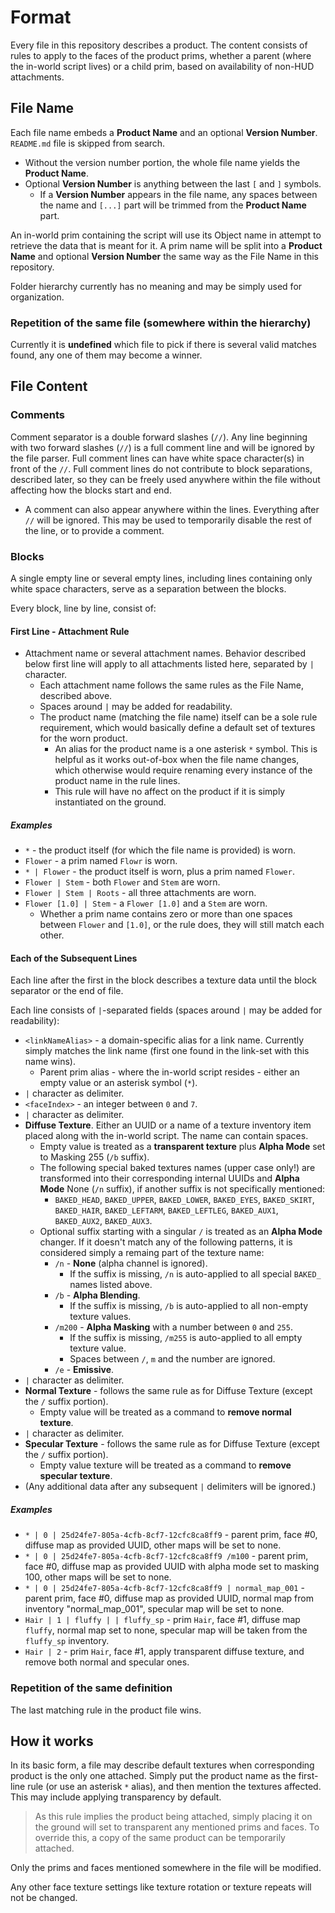 # Format

Every file in this repository describes a product. The content consists of rules to apply to the faces of the product prims, whether a parent (where the in-world script lives) or a child prim, based on availability of non-HUD attachments.

## File Name

Each file name embeds a **Product Name** and an optional **Version Number**. `README.md` file is skipped from search.

* Without the version number portion, the whole file name yields the **Product Name**.
* Optional **Version Number** is anything between the last `[` and `]` symbols.
  * If a **Version Number** appears in the file name, any spaces between the name and `[...]` part will be trimmed from the **Product Name** part.

An in-world prim containing the script will use its Object name in attempt to retrieve the data that is meant for it. A prim name will be split into a **Product Name** and optional **Version Number** the same way as the File Name in this repository.

Folder hierarchy currently has no meaning and may be simply used for organization.

### Repetition of the same file (somewhere within the hierarchy)

Currently it is **undefined** which file to pick if there is several valid matches found, any one of them may become a winner.

## File Content

### Comments

Comment separator is a double forward slashes (`//`). Any line beginning with two forward slashes (`//`) is a full comment line and will be ignored by the file parser. Full comment lines can have white space character(s) in front of the `//`. Full comment lines do not contribute to block separations, described later, so they can be freely used anywhere within the file without affecting how the blocks start and end.

* A comment can also appear anywhere within the lines. Everything after `//` will be ignored. This may be used to temporarily disable the rest of the line, or to provide a comment.

### Blocks

A single empty line or several empty lines, including lines containing only white space characters, serve as a separation between the blocks.

Every block, line by line, consist of:

#### First Line - Attachment Rule

* Attachment name or several attachment names. Behavior described below first line will apply to all attachments listed here, separated by `|` character.
  * Each attachment name follows the same rules as the File Name, described above.
  * Spaces around `|` may be added for readability.
  * The product name (matching the file name) itself can be a sole rule requirement, which would basically define a default set of textures for the worn product.
    * An alias for the product name is a one asterisk `*` symbol. This is helpful as it works out-of-box when the file name changes, which otherwise would require renaming every instance of the product name in the rule lines.
    * This rule will have no affect on the product if it is simply instantiated on the ground.

##### Examples

* `*` - the product itself (for which the file name is provided) is worn.
* `Flower` - a prim named `Flowr` is worn.
* `* | Flower` - the product itself is worn, plus a prim named `Flower`.
* `Flower | Stem` - both `Flower` and `Stem` are worn.
* `Flower | Stem | Roots` - all three attachments are worn.
* `Flower [1.0] | Stem` - a `Flower [1.0]` and a `Stem` are worn.
  * Whether a prim name contains zero or more than one spaces between `Flower` and `[1.0]`, or the rule does, they will still match each other.

#### Each of the Subsequent Lines

Each line after the first in the block describes a texture data until the block separator or the end of file. 

Each line consists of `|`-separated fields (spaces around `|` may be added for readability):

* `<linkNameAlias>` - a domain-specific alias for a link name. Currently simply matches the link name (first one found in the link-set with this name wins).
  * Parent prim alias - where the in-world script resides - either an empty value or an asterisk symbol (`*`).
* `|` character as delimiter.
* `<faceIndex>` - an integer between `0` and `7`.
* `|` character as delimiter.
* **Diffuse Texture**. Either an UUID or a name of a texture inventory item placed along with the in-world script. The name can contain spaces.
  * Empty value is treated as a **transparent texture** plus **Alpha Mode** set to Masking 255 (`/b` suffix).
  * The following special baked textures names (upper case only!) are transformed into their corresponding internal UUIDs and **Alpha Mode** None (`/n` suffix), if another suffix is not specifically mentioned:
    * `BAKED_HEAD`, `BAKED_UPPER`, `BAKED_LOWER`, `BAKED_EYES`, `BAKED_SKIRT`, `BAKED_HAIR`, `BAKED_LEFTARM`, `BAKED_LEFTLEG`, `BAKED_AUX1`, `BAKED_AUX2`, `BAKED_AUX3`.
  * Optional suffix starting with a singular `/` is treated as an **Alpha Mode** changer. If it doesn't match any of the following patterns, it is considered simply a remaing part of the texture name:
    * `/n` - **None** (alpha channel is ignored).
      * If the suffix is missing, `/n` is auto-applied to all special `BAKED_` names listed above.
    * `/b` - **Alpha Blending**.
      * If the suffix is missing, `/b` is auto-applied to all non-empty texture values.
    * `/m200` - **Alpha Masking** with a number between `0` and `255`.
      * If the suffix is missing, `/m255` is auto-applied to all empty texture value.
      * Spaces between `/`, `m` and the number are ignored.
    * `/e` - **Emissive**.
* `|` character as delimiter.
* **Normal Texture** - follows the same rule as for Diffuse Texture (except the `/` suffix portion).
  * Empty value will be treated as a command to **remove normal texture**. 
* `|` character as delimiter.
* **Specular Texture** - follows the same rule as for Diffuse Texture (except the `/` suffix portion).
  * Empty value texture will be treated as a command to **remove specular texture**.
* (Any additional data after any subsequent `|` delimiters will be ignored.)

##### Examples

* `* | 0 | 25d24fe7-805a-4cfb-8cf7-12cfc8ca8ff9` - parent prim, face #0, diffuse map as provided UUID, other maps will be set to none.
* `* | 0 | 25d24fe7-805a-4cfb-8cf7-12cfc8ca8ff9 /m100` - parent prim, face #0, diffuse map as provided UUID with alpha mode set to masking 100, other maps will be set to none.
* `* | 0 | 25d24fe7-805a-4cfb-8cf7-12cfc8ca8ff9 | normal_map_001` - parent prim, face #0, diffuse map as provided UUID, normal map from inventory "normal_map_001", specular map will be set to none.
* `Hair | 1 | fluffy | | fluffy_sp` - prim `Hair`, face #1, diffuse map `fluffy`, normal map set to none, specular map will be taken from the `fluffy_sp` inventory.
* `Hair | 2` - prim `Hair`, face #1, apply transparent diffuse texture, and remove both normal and specular ones.

### Repetition of the same definition

The last matching rule in the product file wins.

## How it works

In its basic form, a file may describe default textures when corresponding product is the only one attached. Simply put the product name as the first-line rule (or use an asterisk `*` alias), and then mention the textures affected. This may include applying transparency by default.

> As this rule implies the product being attached, simply placing it on the ground will set to transparent any mentioned prims and faces. To override this, a copy of the same product can be temporarily attached.

Only the prims and faces mentioned somewhere in the file will be modified.

Any other face texture settings like texture rotation or texture repeats will not be changed.

